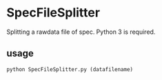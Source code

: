 # SpecFileSplitter
 Splitting a rawdata file of spec.
Python 3 is required.

## usage
`python SpecFileSplitter.py (datafilename)`
